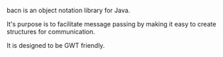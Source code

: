 bacn is an object notation library for Java.

It's purpose is to facilitate message passing by making it easy to create structures for communication.

It is designed to be GWT friendly.